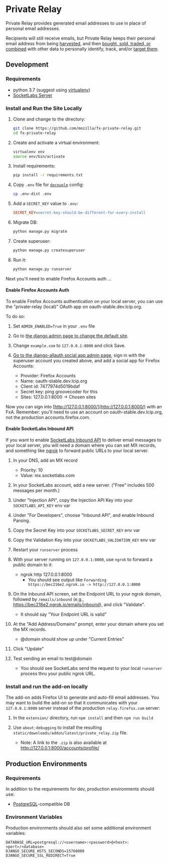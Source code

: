# Private Relay
Private Relay provides generated email addresses to use in place of personal
email addresses.

Recipients will still receive emails, but Private Relay keeps their personal
email address from being [harvested](https://blog.hubspot.com/marketing/what-is-a-landing-page-ht), 
and then [bought, sold, traded, or combined](https://www.bookyourdata.com/) 
with  other data to personally identify, track, and/or [target
them](https://www.facebook.com/business/help/606443329504150?helpref=faq_content).

## Development
### Requirements
* python 3.7 (suggest using
  [virtualenv](http://docs.python-guide.org/en/latest/dev/virtualenvs/))
* [SocketLabs Server](https://www.socketlabs.com/signup/)

### Install and Run the Site Locally
1. Clone and change to the directory:

    ```sh
    git clone https://github.com/mozilla/fx-private-relay.git
    cd fx-private-relay
    ```

2. Create and activate a virtual environment:

    ```sh
    virtualenv env
    source env/bin/activate
    ```

3. Install requirements:

    ```sh
    pip install -r requirements.txt
    ```

4. Copy `.env` file for
   [`decouple`](https://pypi.python.org/pypi/python-decouple) config:

    ```sh
    cp .env-dist .env
    ```

5. Add a `SECRET_KEY` value to `.env`:

    ```ini
    SECRET_KEY=secret-key-should-be-different-for-every-install
    ```

6. Migrate DB:

    ```sh
    python manage.py migrate
    ```

7. Create superuser:

    ```sh
    python manage.py createsuperuser
    ```

8. Run it:

    ```sh
    python manage.py runserver
    ```

Next you'll need to enable Firefox Accounts auth ...

#### Enable Firefox Accounts Auth
To enable Firefox Accounts authentication on your local server, you can use the
"private-relay (local)" OAuth app on oauth-stable.dev.lcip.org.

To do so:

1. Set `ADMIN_ENABLED=True` in your `.env` file

2. Go to [the django admin page to change the default
   site](http://127.0.0.1:8000/admin/sites/site/1/change/).

3. Change `example.com` to `127.0.0.1:8000` and click Save.

4. [Go to the django-allauth social app admin
page](http://127.0.0.1:8000/admin/socialaccount/socialapp/), sign in with the
superuser account you created above, and add a social app for Firefox Accounts:

   * Provider: Firefox Accounts
   * Name: oauth-stable.dev.lcip.org
   * Client id: 7477974d5019bdaf
   * Secret key: ping groovecoder for this
   * Sites: 127.0.0.1:8000 -> Chosen sites

Now you can sign into [http://127.0.0.1:8000/](http://127.0.0.1:8000/) with an
FxA. Remember: you'll need to use an account on oauth-stable.dev.lcip.org, not
the production accounts.firefox.com.

#### Enable SocketLabs Inbound API

If you want to enable [SocketLabs Inbound
API](https://inbound.docs.socketlabs.com/v1/documentation/introduction) to
deliver email messages to your local server, you will need a domain where you
can set MX records, and something like [ngrok](https://ngrok.com/) to forward
public URLs to your local server.

1. In your DNS, add an MX record
   * Priority: 10
   * Value: mx.socketlabs.com

2. In your SocketLabs account, add a new server. ("Free" includes 500 messages
   per month.)

3. Under "Injection API", copy the Injection API Key into your
   `SOCKETLABS_API_KEY` env var

4. Under "For Developers", choose "Inbound API", and enable Inbound Parsing.

5. Copy the Secret Key into your `SOCKETLABS_SECRET_KEY` env var

6. Copy the Validation Key into your `SOCKETLABS_VALIDATION_KEY` env var

7. Restart your `runserver` process

8. With your server running on `127.0.0.1:8000`, use `ngrok` to forward a
   public domain to it:
   * ngrok http 127.0.0.1:8000
     * You should see output like `Forwarding https://bec216e2.ngrok.io -> http://127.0.0.1:8000`

9. On the Inbound API screen, set the Endpoint URL to your ngrok domain,
   followed by `/emails/inbound`
   (e.g., https://bec216e2.ngrok.io/emails/inbound), and click "Validate".
   * It should say "Your Endpoint URL is valid"

10. At the "Add Address/Domains" prompt, enter your domain where you set the MX
    records.
    * @domain should show up under "Current Entries"

11. Click "Update"

12. Test sending an email to test@domain
    * You should see SocketLabs send the request to your local `runserver`
    process thru your public ngrok URL.


### Install and run the add-on locally

The add-on adds Firefox UI to generate and auto-fill email addresses. You may
want to build the add-on so that it communicates with your `127.0.0.1:8000`
server instead of the production `relay.firefox.com` server:

1. In the `extension/` directory, run `npm install` and then `npm run build`

2. Use `about:debugging` to install the resulting `static/downloads/addon/latest/private_relay.zip` file.
   * Note: A link to the `.zip` is also available at http://127.0.0.1:8000/accounts/profile/


## Production Environments

### Requirements
In addition to the requirements for dev, production environments should use:

* [PostgreSQL](https://www.postgresql.org/)-compatible DB

### Environment Variables
Production environments should also set some additional environment variables:

```
DATABASE_URL=postgresql://<username>:<password>@<host>:<port>/<database>
DJANGO_SECURE_HSTS_SECONDS=15768000
DJANGO_SECURE_SSL_REDIRECT=True
```
